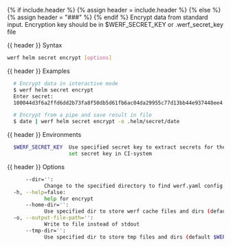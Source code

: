 {% if include.header %}
{% assign header = include.header %}
{% else %}
{% assign header = "###" %}
{% endif %}
Encrypt data from standard input.
Encryption key should be in $WERF_SECRET_KEY or .werf_secret_key file

{{ header }} Syntax

```bash
werf helm secret encrypt [options]
```

{{ header }} Examples

```bash
  # Encrypt data in interactive mode
  $ werf helm secret encrypt
  Enter secret: 
  100044d3f6a2ffd6dd2b73fa8f50db5d61fb6ac04da29955c77d13bb44e937448ee4

  # Encrypt from a pipe and save result in file
  $ date | werf helm secret encrypt -o .helm/secret/date
```

{{ header }} Environments

```bash
  $WERF_SECRET_KEY  Use specified secret key to extract secrets for the deploy; recommended way to 
                    set secret key in CI-system
```

{{ header }} Options

```bash
      --dir='':
            Change to the specified directory to find werf.yaml config
  -h, --help=false:
            help for encrypt
      --home-dir='':
            Use specified dir to store werf cache files and dirs (default $WERF_HOME or ~/.werf)
  -o, --output-file-path='':
            Write to file instead of stdout
      --tmp-dir='':
            Use specified dir to store tmp files and dirs (default $WERF_TMP_DIR or system tmp dir)
```

